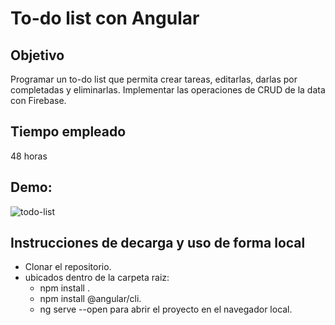 # To-do list con Angular

## Objetivo

Programar un to-do list que permita crear tareas, editarlas, darlas por completadas y 
eliminarlas.
Implementar las operaciones de CRUD de la data con Firebase.
## Tiempo empleado
48 horas

## Demo:
![todo-list](https://scontent.flim6-1.fna.fbcdn.net/v/t1.15752-9/43115214_2226708604251953_617744725276884992_n.png?_nc_cat=109&_nc_eui2=AeFKWy5aDADDaSBFSR6eJ8Hz-f3qdvLzPlos-rSiftIQm8WP-UBCFVWe51QV7Oe5udekleF33aSqfjoRMEjoGNh_q1u3gDZ3ne4NBbbcW2P3Pw&oh=2d58d6f045ea213a2f0357a2b09f5b9e&oe=5C230BFD)

## Instrucciones de decarga y uso de forma local
- Clonar el repositorio.
- ubicados dentro de la carpeta raiz: 
  - npm install .
  - npm install @angular/cli.
  - ng serve --open para abrir el proyecto en el navegador local.
